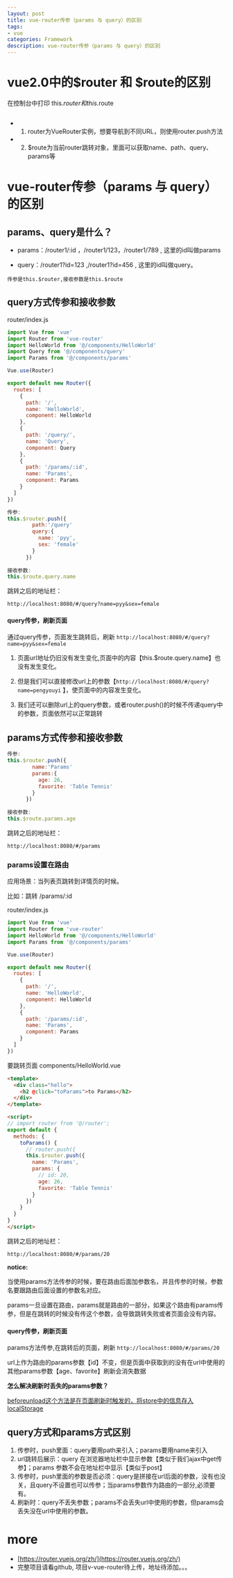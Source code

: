 ```yaml
---
layout: post
title: vue-router传参（params 与 query）的区别
tags:
- vue
categories: Framework
description: vue-router传参（params 与 query）的区别
---
```


# vue2.0中的$router 和 $route的区别

在控制台中打印 this.$router 和 this.$route

<div class="rd">
    <img src="/assets/images/2018/10-11-12/12-5-1.png" alt="">
</div>
<div class="rd">
    <img src="/assets/images/2018/10-11-12/12-5-2.png" alt="">
</div>

- 1. router为VueRouter实例，想要导航到不同URL，则使用router.push方法
- 2. $route为当前router跳转对象，里面可以获取name、path、query、params等

# vue-router传参（params 与 query）的区别

## params、query是什么？

- params：/router1/:id ，/router1/123，/router1/789 , 这里的id叫做params

- query：/router1?id=123 ,/router1?id=456 , 这里的id叫做query。

`传参是this.$router,接收参数是this.$route`

## query方式传参和接收参数

router/index.js

```js
import Vue from 'vue'
import Router from 'vue-router'
import HelloWorld from '@/components/HelloWorld'
import Query from '@/components/query'
import Params from '@/components/params'

Vue.use(Router)

export default new Router({
  routes: [
    {
      path: '/',
      name: 'HelloWorld',
      component: HelloWorld
    },
    {
      path: '/query/',
      name: 'Query',
      component: Query
    },
    {
      path: '/params/:id',
      name: 'Params',
      component: Params
    }
  ]
})
```

```js
传参: 
this.$router.push({
        path:'/query'
        query:{
          name: 'pyy',
          sex: 'female'
        }
      })
  
接收参数:
this.$route.query.name
```

跳转之后的地址栏：

`http://localhost:8080/#/query?name=pyy&sex=female`

#### query传参，刷新页面

通过query传参，页面发生跳转后，刷新 `http://localhost:8080/#/query?name=pyy&sex=female` 

1. 页面url地址仍旧没有发生变化,页面中的内容【this.$route.query.name】也没有发生变化。

2. 但是我们可以直接修改url上的参数【`http://localhost:8080/#/query?name=pengyouyi` 】，使页面中的内容发生变化。

3. 我们还可以删除url上的query参数，或者router.push()的时候不传递query中的参数，页面依然可以正常跳转

## params方式传参和接收参数

```js
传参: 
this.$router.push({
        name:'Params'
        params:{
          age: 26,
          favorite: 'Table Tennis'
        }
      })
  
接收参数:
this.$route.params.age
```

跳转之后的地址栏：

`http://localhost:8080/#/params`

### params设置在路由

应用场景：当列表页跳转到详情页的时候。

比如：跳转 /params/:id

router/index.js

```js
import Vue from 'vue'
import Router from 'vue-router'
import HelloWorld from '@/components/HelloWorld'
import Params from '@/components/params'

Vue.use(Router)

export default new Router({
  routes: [
    {
      path: '/',
      name: 'HelloWorld',
      component: HelloWorld
    },
    {
      path: '/params/:id',
      name: 'Params',
      component: Params
    }
  ]
})
```

要跳转页面 components/HelloWorld.vue

```html
<template>
  <div class="hello">
    <h2 @click="toParams">to Params</h2>
  </div>
</template>

<script>
// import router from '@/router';
export default {
  methods: {
    toParams() {
	  // router.push({
      this.$router.push({
        name: 'Params',
        params: {
          // id: 20,
          age: 26,
          favorite: 'Table Tennis'
        }
      })
    }
  }
}
</script>
```

跳转之后的地址栏：

`http://localhost:8080/#/params/20`

**notice:**

当使用params方法传参的时候，要在路由后面加参数名，并且传参的时候，参数名要跟路由后面设置的参数名对应。

params一旦设置在路由，params就是路由的一部分，如果这个路由有params传参，但是在跳转的时候没有传这个参数，会导致跳转失败或者页面会没有内容。


#### query传参，刷新页面

params方法传参,在跳转后的页面，刷新 `http://localhost:8080/#/params/20` 

url上作为路由的params参数【id】不变，但是页面中获取到的没有在url中使用的其他params参数【age、favorite】刷新会消失数据

**怎么解决刷新时丢失的params参数？**

[beforeunload这个方法是在页面刷新时触发的，将store中的信息存入localStorage](https://blog.csdn.net/xr510002594/article/details/84302734)

## query方式和params方式区别

1. 传参时，push里面：query要用path来引入；params要用name来引入
2. url跳转后展示：query 在浏览器地址栏中显示参数【类似于我们ajax中get传参】；params 参数不会在地址栏中显示【类似于post】
3. 传参时，push里面的参数是否必须：query是拼接在url后面的参数，没有也没关，且query不设置也可以传参；当params参数作为路由的一部分,必须要有。
4. 刷新时：query不丢失参数；params不会丢失url中使用的参数，但params会丢失没在url中使用的参数。

# more

- [https://router.vuejs.org/zh/](https://router.vuejs.org/zh/)
- 完整项目请看github, 项目v-vue-router待上传，地址待添加。。。
